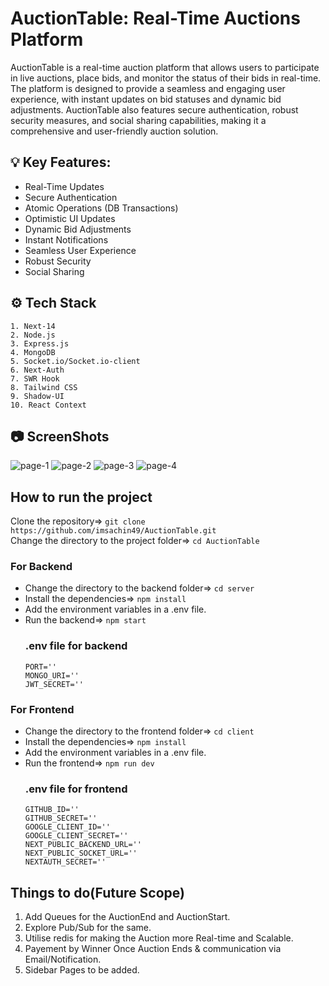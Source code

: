 # AuctionTable: Real-Time Auctions Platform
AuctionTable is a real-time auction platform that allows users to participate in live auctions, place bids, and monitor the status of their bids in real-time. The platform is designed to provide a seamless and engaging user experience, with instant updates on bid statuses and dynamic bid adjustments. AuctionTable also features secure authentication, robust security measures, and social sharing capabilities, making it a comprehensive and user-friendly auction solution.
      
## 💡 Key Features:
   - Real-Time Updates
   - Secure Authentication
   - Atomic Operations (DB Transactions)
   - Optimistic UI Updates
   - Dynamic Bid Adjustments
   - Instant Notifications
   - Seamless User Experience
   - Robust Security
   - Social Sharing

## ⚙️ Tech Stack
    1. Next-14
    2. Node.js
    3. Express.js
    4. MongoDB
    5. Socket.io/Socket.io-client
    6. Next-Auth
    7. SWR Hook
    8. Tailwind CSS
    9. Shadow-UI
    10. React Context
   
## 📷 ScreenShots
![page-1](https://github.com/imsachin49/AuctionTable/assets/108334265/72fb2222-c320-4469-bace-558414f93180)
![page-2](https://github.com/imsachin49/AuctionTable/assets/108334265/d7f371dd-1257-4f79-8d6c-d0b241e1c0f6)
![page-3](https://github.com/imsachin49/AuctionTable/assets/108334265/cecca633-f451-4790-8d78-e783871eafd9)
![page-4](https://github.com/imsachin49/AuctionTable/assets/108334265/e56986e1-ee85-4935-abe7-02bc29f0f88d)

## How to run the project
Clone the repository=> `git clone https://github.com/imsachin49/AuctionTable.git`   
Change the directory to the project folder=> `cd AuctionTable`

### For Backend
- Change the directory to the backend folder=> `cd server`  
- Install the dependencies=> `npm install`
- Add the environment variables in a .env file.
- Run the backend=> `npm start`
  ### .env file for backend
      PORT=''
      MONGO_URI=''
      JWT_SECRET=''

### For Frontend
- Change the directory to the frontend folder=> `cd client`
- Install the dependencies=> `npm install`
- Add the environment variables in a .env file.
- Run the frontend=> `npm run dev`
  ### .env file for frontend
      GITHUB_ID=''
      GITHUB_SECRET=''
      GOOGLE_CLIENT_ID=''
      GOOGLE_CLIENT_SECRET=''
      NEXT_PUBLIC_BACKEND_URL=''
      NEXT_PUBLIC_SOCKET_URL=''
      NEXTAUTH_SECRET=''

## Things to do(Future Scope)
1. Add Queues for the AuctionEnd and AuctionStart.
2. Explore Pub/Sub for the same.
3. Utilise redis for making the Auction more Real-time and Scalable.
4. Payement by Winner Once Auction Ends & communication via Email/Notification.
5. Sidebar Pages to be added.
